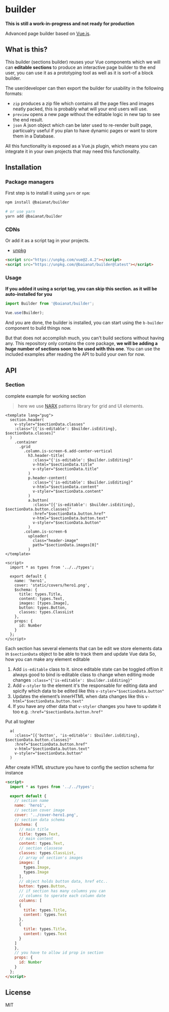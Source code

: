 # builder

**This is still a work-in-progress and not ready for production**

Advanced page builder based on [Vue.js](https://vuejs.org/).

## What is this?

This builder (sections builder) reuses your Vue components which we will can **editable sections** to produce an interactive page builder to the end user, you can use it as a prototyping tool as well as it is sort-of a block builder.

The user/developer can then export the builder for usability in the following formats:

- `zip` produces a zip file which contains all the page files and images neatly packed, this is probably what will your end users will use.
- `preview` opens a new page without the editable logic in new tap to see the end result.
- `json` A json object which can be later used to re-render built page, particualry useful if you plan to have dynamic pages or want to store them in a Database.

All this functionality is exposed as a Vue.js plugin, which means you can integrate it in your own projects that may need this functionality.

## Installation

### Package managers
First step is to install it using `yarn` or `npm`:

```bash
npm install @baianat/builder

# or use yarn
yarn add @baianat/builder
```

### CDNs

Or add it as a script tag in your projects.

- [unpkg](https://unpkg.com/@baianat/builder@latest)

```html
<script src="https://unpkg.com/vue@2.4.2"></script>
<script src="https://unpkg.com/@baianat/builder@latest"></script>
```

### Usage

**If you added it using a script tag, you can skip this section. as it will be auto-installed for you**

```js
import Builder from '@baianat/builder';

Vue.use(Builder);
```

And you are done, the builder is installed, you can start using the `b-builder` component to build things now.

But that does not accomplish much, you can't build sections without having any. This repository only contains the core package, **we will be adding a huge number of sections soon to be used with this one**. You can use the included examples after reading the API to build your own for now.

## API

### Section

complete example for working section
> here we use [NARX](https://github.com/baianat/NARX) patterns library for grid and UI elements.

```pug
<template lang="pug">
  section.header(
    v-styler="$sectionData.classes"
    :class="[{'is-editable': $builder.isEditing}, $sectionData.classes]"
  )
    .container
      .grid
        .column.is-screen-6.add-center-vertical
          h3.header-title(
            :class="{'is-editable': $builder.isEditing}"
            v-html="$sectionData.title"
            v-styler="$sectionData.title"
          )
          p.header-content(
            :class="{'is-editable': $builder.isEditing}"
            v-html="$sectionData.content"
            v-styler="$sectionData.content"
          )
          a.button(
            :class="[{'is-editable': $builder.isEditing}, $sectionData.button.classes]"
            :href="$sectionData.button.href"
            v-html="$sectionData.button.text"
            v-styler="$sectionData.button"
          )
        .column.is-screen-6
          uploader(
            class="header-image"
            path="$sectionData.images[0]"
          )
</template>

<script>
  import * as types from '../../types';

  export default {
    name: 'hero1',
    cover: 'static/covers/hero1.png',
    $schema: {
      title: types.Title,
      content: types.Text,
      images: [types.Image],
      button: types.Button,
      classes: types.ClassList
    },
    props: {
      id: Number
    }
  };
</script>
```

Each section has several elements that can be edit
we store elements data in `$sectionData` object to be able to track them and update Vue data
So, how you can make any element editable

1. Add `is-editable` class to it. since editable state can be toggled off/on it always good to bind is-editable class to change when editing mode changes `:class="{'is-editable': $builder.isEditing}"`
1. Add `v-styler` to the element it's the responsable for editing data and spicify which data to be edited like this `v-styler="$sectionData.button"`
1. Updates the element’s innerHTML when data changes like this `v-html="$sectionData.button.text"`
1. If you have any other data that `v-styler` changes you have to update it too e.g. `:href="$sectionData.button.href"`

Put all toghter

```pug
  a(
    :class="[{'button', 'is-editable': $builder.isEditing}, $sectionData.button.classes]"
    :href="$sectionData.button.href"
    v-html="$sectionData.button.text"
    v-styler="$sectionData.button"
  )
```

After create HTML structure you have to config the section schema for instance

```html
<script>
  import * as types from '../../types';

  export default {
    // section name
    name: 'hero1',
    // section cover image
    cover: '../cover-hero1.png',
    // section data schema
    $schema: {
      // main title
      title: types.Text,
      // main content
      content: types.Text,
      // section classese
      classes: types.ClassList,
      // array of section's images
      images: [
        types.Image,
        types.Image
      ],
      // object holds button data, href etc..
      button: types.Button,
      // if section has many columns you can
      // columns to sperate each column date
      columns: [
      {
        title: types.Title,
        content: types.Text
      },
      {
        title: types.Title,
        content: types.Text
      }
    ]
    },
    // you have to allow id prop in section
    props: {
      id: Number
    }
  };
</script>
```

## License

MIT
